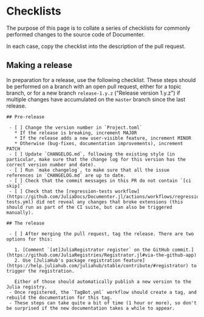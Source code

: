 # Checklists

The purpose of this page is to collate a series of checklists for commonly
performed changes to the source code of Documenter.

In each case, copy the checklist into the description of the pull request.

## Making a release

In preparation for a release, use the following checklist. These steps should be performed on a branch with an open pull request, either for a topic branch, or for a new branch `release-1.y.z` ("Release version 1.y.z") if multiple changes have accumulated on the `master` branch since the last release.

````
## Pre-release

 - [ ] Change the version number in `Project.toml`
   * If the release is breaking, increment MAJOR
   * If the release adds a new user-visible feature, increment MINOR
   * Otherwise (bug-fixes, documentation improvements), increment PATCH
 - [ ] Update `CHANGELOG.md`, following the existing style (in particular, make sure that the change log for this version has the correct version number and date).
 - [ ] Run `make changelog`, to make sure that all the issue references in `CHANGELOG.md` are up to date.
 - [ ] Check that the commit messages in this PR do not contain `[ci skip]`
 - [ ] Check that the [regression-tests workflow](https://github.com/JuliaDocs/Documenter.jl/actions/workflows/regression-tests.yml) did not reveal any changes that broke extensions (this should run as part of the CI suite, but can also be triggered manually).

## The release

 - [ ] After merging the pull request, tag the release. There are two options for this:

   1. [Comment `[at]JuliaRegistrator register` on the GitHub commit.](https://github.com/JuliaRegistries/Registrator.jl#via-the-github-app)
   2. Use [JuliaHub's package registration feature](https://help.juliahub.com/juliahub/stable/contribute/#registrator) to trigger the registration.

   Either of those should automatically publish a new version to the Julia registry.
 - Once registered, the `TagBot.yml` workflow should create a tag, and rebuild the documentation for this tag.
 - These steps can take quite a bit of time (1 hour or more), so don't be surprised if the new documentation takes a while to appear.
````
